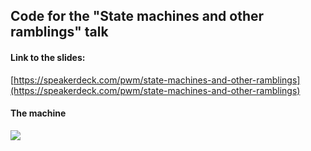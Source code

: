 ## Code for the "State machines and other ramblings" talk

#### Link to the slides: 
[https://speakerdeck.com/pwm/state-machines-and-other-ramblings](https://speakerdeck.com/pwm/state-machines-and-other-ramblings)

#### The machine

![](https://cdn.rawgit.com/pwm/fsm-talk/master/dia/person.svg)

